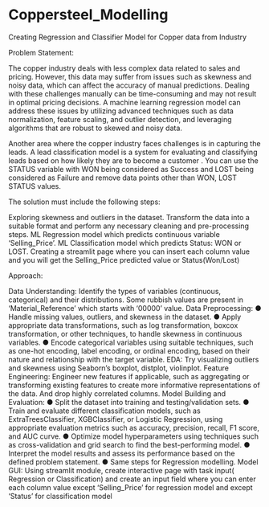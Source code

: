 # Coppersteel_Modelling


Creating Regression and Classifier Model for Copper data from Industry

Problem Statement:

The copper industry deals with less complex data related to sales and pricing. However, this data may suffer from issues such as skewness and noisy data, which can affect the accuracy of manual predictions. Dealing with these challenges manually can be time-consuming and may not result in optimal pricing decisions. A machine learning regression model can address these issues by utilizing advanced techniques such as data normalization, feature scaling, and outlier detection, and leveraging algorithms that are robust to skewed and noisy data.

Another area where the copper industry faces challenges is in capturing the leads. A lead classification model is a system for evaluating and classifying leads based on how likely they are to become a customer . You can use the STATUS variable with WON being considered as Success and LOST being considered as Failure and remove data points other than WON, LOST STATUS values.

The solution must include the following steps:

Exploring skewness and outliers in the dataset.
Transform the data into a suitable format and perform any necessary cleaning and pre-processing steps.
ML Regression model which predicts continuous variable ‘Selling_Price’.
ML Classification model which predicts Status: WON or LOST.
Creating a streamlit page where you can insert each column value and you will get the Selling_Price predicted value or Status(Won/Lost)

Approach:

Data Understanding: Identify the types of variables (continuous, categorical) and their distributions. Some rubbish values are present in ‘Material_Reference’ which starts with ‘00000’ value.
Data Preprocessing: ● Handle missing values, outliers, and skewness in the dataset. ● Apply appropriate data transformations, such as log transformation, boxcox transformation, or other techniques, to handle skewness in continuous variables. ● Encode categorical variables using suitable techniques, such as one-hot encoding, label encoding, or ordinal encoding, based on their nature and relationship with the target variable.
EDA: Try visualizing outliers and skewness using Seaborn’s boxplot, distplot, violinplot.
Feature Engineering: Engineer new features if applicable, such as aggregating or transforming existing features to create more informative representations of the data. And drop highly correlated columns.
Model Building and Evaluation: ● Split the dataset into training and testing/validation sets. ● Train and evaluate different classification models, such as ExtraTreesClassifier, XGBClassifier, or Logistic Regression, using appropriate evaluation metrics such as accuracy, precision, recall, F1 score, and AUC curve. ● Optimize model hyperparameters using techniques such as cross-validation and grid search to find the best-performing model. ● Interpret the model results and assess its performance based on the defined problem statement. ● Same steps for Regression modelling.
Model GUI: Using streamlit module, create interactive page with task input( Regression or Classification) and create an input field where you can enter each column value except ‘Selling_Price’ for regression model and except ‘Status’ for classification model
